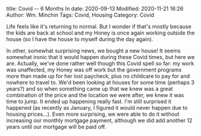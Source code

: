 title: Covid -- 6 Months In
date: 2020-09-13
Modified: 2020-11-21 16:26
Author: Wm. Minchin
Tags: Covid, Housing
Category: Covid

Life feels like it's returning to normal. But I wonder if that's mostly because
the kids are back at school and my Honey is once again working outside the
house (so I have the house to myself during the day again).

In other, somewhat surprising news, we bought a new house! It seems somewhat
ironic that it would happen during these Covid times, but here we are.
Actually, we've done rather well though this Covid spell so far: my work was
unaffected, my Honey was off work but the government programs more than made up
for her lost paycheck, plus no childcare to pay for and nowhere to travel to.
We'd been looking at houses for some time (perhaps 3 years?) and so when
something came up that we knew was a great combination of the price and the
location we were after, we knew it was time to jump. It ended up happening
really fast. I'm still surprised it happened (as recently as January, I figured
it would never happen due to housing prices...). Even more surprising, we were
able to do it without increasing our monthly mortgage payment, although we did
add another 12 years until our mortgage will be paid off.
